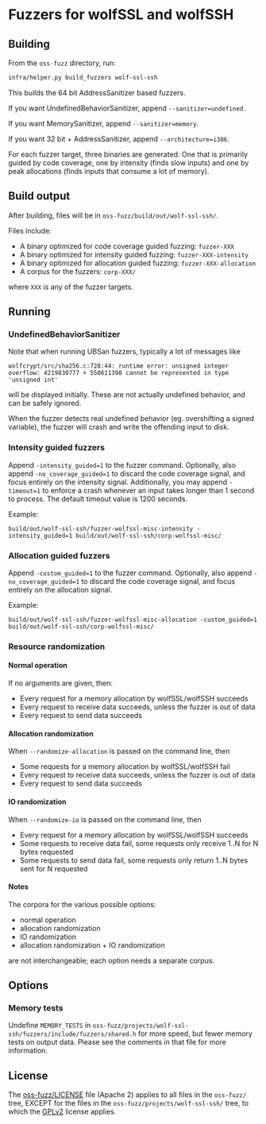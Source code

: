 # Fuzzers for wolfSSL and wolfSSH

## Building

From the ```oss-fuzz``` directory, run:

```sh
infra/helper.py build_fuzzers wolf-ssl-ssh
```

This builds the 64 bit AddressSanitizer based fuzzers.

If you want UndefinedBehaviorSanitizer, append ```--sanitizer=undefined```.

If you want MemorySanitizer, append ```--sanitizer=memory```.

If you want 32 bit + AddressSanitizer, append ```--architecture=i386```.

For each fuzzer target, three binaries are generated: One that is primarily guided by code coverage, one by intensity (finds slow inputs) and one by peak allocations (finds inputs that consume a lot of memory).

## Build output

After building, files will be in ```oss-fuzz/build/out/wolf-ssl-ssh/```.

Files include:

- A binary optimized for code coverage guided fuzzing: ```fuzzer-XXX```
- A binary optimized for intensity guided fuzzing: ```fuzzer-XXX-intensity```
- A binary optimized for allocation guided fuzzing: ```fuzzer-XXX-allocation```
- A corpus for the fuzzers: ```corp-XXX/```

where ```XXX``` is any of the fuzzer targets.

## Running

### UndefinedBehaviorSanitizer

Note that when running UBSan fuzzers, typically a lot of messages like

```
wolfcrypt/src/sha256.c:728:44: runtime error: unsigned integer overflow: 4219830777 + 550611398 cannot be represented in type 'unsigned int'
```

will be displayed initially. These are not actually undefined behavior, and can be safely ignored.

When the fuzzer detects real undefined behavior (eg. overshifting a signed variable), the fuzzer will crash and write the offending input to disk.

### Intensity guided fuzzers

Append ```-intensity_guided=1``` to the fuzzer command. Optionally, also append ```-no_coverage_guided=1``` to discard the code coverage signal, and focus entirely on the intensity signal. Additionally, you may append ```-timeout=1``` to enforce a crash whenever an input takes longer than 1 second to process. The default timeout value is 1200 seconds.

Example:

```
build/out/wolf-ssl-ssh/fuzzer-wolfssl-misc-intensity -intensity_guided=1 build/out/wolf-ssl-ssh/corp-wolfssl-misc/
```

### Allocation guided fuzzers

Append ```-custom_guided=1``` to the fuzzer command. Optionally, also append ```-no_coverage_guided=1``` to discard the code coverage signal, and focus entirely on the allocation signal.

Example:

```
build/out/wolf-ssl-ssh/fuzzer-wolfssl-misc-allocation -custom_guided=1 build/out/wolf-ssl-ssh/corp-wolfssl-misc/
```

### Resource randomization

#### Normal operation

If no arguments are given, then:

- Every request for a memory allocation by wolfSSL/wolfSSH succeeds
- Every request to receive data succeeds, unless the fuzzer is out of data
- Every request to send data succeeds

#### Allocation randomization

When ```--randomize-allocation``` is passed on the command line, then

- Some requests for a memory allocation by wolfSSL/wolfSSH fail
- Every request to receive data succeeds, unless the fuzzer is out of data
- Every request to send data succeeds

#### IO randomization

When ```--randomize-io``` is passed on the command line, then

- Every request for a memory allocation by wolfSSL/wolfSSH succeeds
- Some requests to receive data fail, some requests only receive 1..N for N bytes requested
- Some requests to send data fail, some requests only return 1..N bytes sent for N requested

#### Notes

The corpora for the various possible options:

- normal operation
- allocation randomization
- IO randomization
- allocation randomization + IO randomization

are not interchangeable; each option needs a separate corpus.

## Options

### Memory tests

Undefine ```MEMORY_TESTS``` in ```oss-fuzz/projects/wolf-ssl-ssh/fuzzers/include/fuzzers/shared.h``` for more speed, but fewer memory tests on output data. Please see the comments in that file for more information.

## License

The [oss-fuzz/LICENSE](oss-fuzz/LICENSE) file (Apache 2) applies to all files in the `oss-fuzz/` tree, EXCEPT for the files in the `oss-fuzz/projects/wolf-ssl-ssh/` tree, to which the [GPLv2](LICENSE) license applies.
